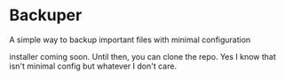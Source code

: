 # Backuper
A simple way to backup important files with minimal configuration

installer coming soon. Until then, you can clone the repo. Yes I know that isn't minimal config but whatever I don't care.
